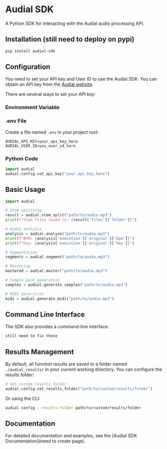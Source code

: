 # Audial SDK

A Python SDK for interacting with the Audial audio processing API.

## Installation (still need to deploy on pypi)

```bash
pip install audial-sdk
```

## Configuration

You need to set your API key and User ID to use the Audial SDK. You can obtain an API key from the [Audial website](https://audialmusic.ai).

There are several ways to set your API key:

### Environment Variable

### .env File

Create a file named `.env` in your project root:

```
AUDIAL_API_KEY=your_api_key_here
AUDIAL_USER_ID=you_user_id_here
```

### Python Code

```python
import audial
audial.config.set_api_key("your_api_key_here")
```

## Basic Usage

```python
import audial

# Stem splitting
result = audial.stem_split("path/to/audio.mp3")
print(f"Stem files saved to: {result['files']['folder']}")

# Audio analysis
analysis = audial.analyze("path/to/audio.mp3")
print(f"BPM: {analysis['execution']['original']['bpm']}")
print(f"Key: {analysis['execution']['original']['key']}")

# Segmentation
segments = audial.segment("path/to/audio.mp3")

# Mastering
mastered = audial.master("path/to/audio.mp3")

# Sample pack generation
samples = audial.generate_samples("path/to/audio.mp3")

# MIDI generation
midi = audial.generate_midi("path/to/audio.mp3")
```

## Command Line Interface

The SDK also provides a command-line interface:

```bash
still need to fix these
```

## Results Management

By default, all function results are saved to a folder named `./audial_results/` in your current working directory. You can configure the results folder:

```python
# Set custom results folder
audial.config.set_results_folder("path/to/custom/results/folder")
```

Or using the CLI:

```bash
audial config --results-folder path/to/custom/results/folder
```

## Documentation

For detailed documentation and examples, see the [Audial SDK Documentation](need to create page).